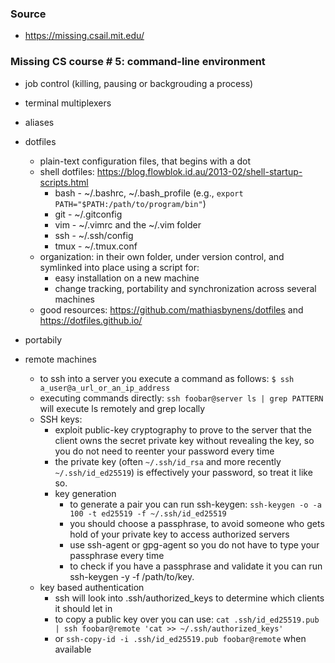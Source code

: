 ### Source
* https://missing.csail.mit.edu/

### Missing CS course # 5: command-line environment

* job control (killing, pausing or backgrouding a process)

* terminal multiplexers

* aliases

* dotfiles
  * plain-text configuration files, that begins with a dot
  * shell dotfiles: https://blog.flowblok.id.au/2013-02/shell-startup-scripts.html
    * bash - ~/.bashrc, ~/.bash_profile (e.g., `export PATH="$PATH:/path/to/program/bin"`)
    * git - ~/.gitconfig
    * vim - ~/.vimrc and the ~/.vim folder
    * ssh - ~/.ssh/config
    * tmux - ~/.tmux.conf
  * organization: in their own folder, under version control, and symlinked into place using a script for:
    * easy installation on a new machine
    * change tracking, portability and synchronization across several machines
  * good resources: https://github.com/mathiasbynens/dotfiles and https://dotfiles.github.io/

* portabily

* remote machines
  * to ssh into a server you execute a command as follows: `$ ssh a_user@a_url_or_an_ip_address`
  * executing commands directly: `ssh foobar@server ls | grep PATTERN` will execute ls remotely and grep locally
  * SSH keys:
    * exploit public-key cryptography to prove to the server that the client owns the secret private key without revealing the key, so you do not need to reenter your password every time
    * the private key (often `~/.ssh/id_rsa` and more recently `~/.ssh/id_ed25519`) is effectively your password, so treat it like so.
    * key generation
      * to generate a pair you can run ssh-keygen: `ssh-keygen -o -a 100 -t ed25519 -f ~/.ssh/id_ed25519`
      * you should choose a passphrase, to avoid someone who gets hold of your private key to access authorized servers
      * use ssh-agent or gpg-agent so you do not have to type your passphrase every time
      * to check if you have a passphrase and validate it you can run ssh-keygen -y -f /path/to/key.
  * key based authentication
    * ssh will look into .ssh/authorized_keys to determine which clients it should let in
    * to copy a public key over you can use: `cat .ssh/id_ed25519.pub | ssh foobar@remote 'cat >> ~/.ssh/authorized_keys'`
    * or `ssh-copy-id -i .ssh/id_ed25519.pub foobar@remote` when available
  
